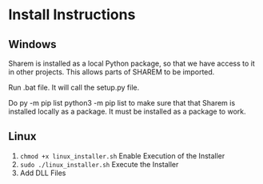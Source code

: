 # Install Instructions

## Windows
Sharem is installed as a local Python package, so that we have access to it in other projects. This allows parts of SHAREM to be imported.

Run .bat file. It will call the setup.py file.

Do
	py -m pip list
	python3 -m pip list
to make sure that that Sharem is installed locally as a package. It must be installed as a package to work.


## Linux
1. ```chmod +x linux_installer.sh``` Enable Execution of the Installer
2. ```sudo ./linux_installer.sh``` Execute the Installer
3. Add DLL Files
